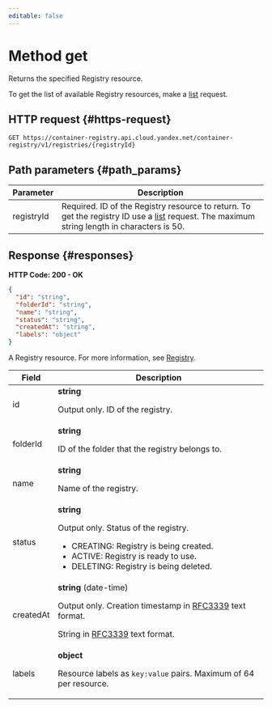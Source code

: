 ```yaml
---
editable: false
---
```


# Method get
Returns the specified Registry resource.
 
To get the list of available Registry resources, make a [list](/docs/container-registry/api-ref/Registry/list) request.
 
## HTTP request {#https-request}
```
GET https://container-registry.api.cloud.yandex.net/container-registry/v1/registries/{registryId}
```
 
## Path parameters {#path_params}
 
Parameter | Description
--- | ---
registryId | Required. ID of the Registry resource to return.  To get the registry ID use a [list](/docs/container-registry/api-ref/Registry/list) request.  The maximum string length in characters is 50.
 
## Response {#responses}
**HTTP Code: 200 - OK**

```json 
{
  "id": "string",
  "folderId": "string",
  "name": "string",
  "status": "string",
  "createdAt": "string",
  "labels": "object"
}
```
A Registry resource. For more information, see [Registry](/docs/cloud/containerregistry/registry).
 
Field | Description
--- | ---
id | **string**<br><p>Output only. ID of the registry.</p> 
folderId | **string**<br><p>ID of the folder that the registry belongs to.</p> 
name | **string**<br><p>Name of the registry.</p> 
status | **string**<br><p>Output only. Status of the registry.</p> <ul> <li>CREATING: Registry is being created.</li> <li>ACTIVE: Registry is ready to use.</li> <li>DELETING: Registry is being deleted.</li> </ul> 
createdAt | **string** (date-time)<br><p>Output only. Creation timestamp in <a href="https://www.ietf.org/rfc/rfc3339.txt">RFC3339</a> text format.</p> <p>String in <a href="https://www.ietf.org/rfc/rfc3339.txt">RFC3339</a> text format.</p> 
labels | **object**<br><p>Resource labels as <code>key:value</code> pairs. Мaximum of 64 per resource.</p> 